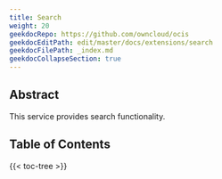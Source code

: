 ```yaml
---
title: Search
weight: 20
geekdocRepo: https://github.com/owncloud/ocis
geekdocEditPath: edit/master/docs/extensions/search
geekdocFilePath: _index.md
geekdocCollapseSection: true
---
```


## Abstract

This service provides search functionality.

## Table of Contents

{{< toc-tree >}}
